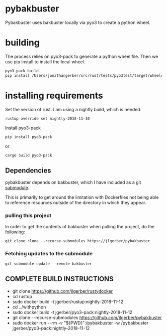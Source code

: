 # pybakbuster
Pybakbuster uses bakbuster locally via pyo3 to create a python wheel.

# building

The process relies on pyo3-pack to generate a python wheel file. Then we use pip install to install the local wheel.

```bash
pyo3-pack build
pip install /Users/jonathangerber/src/rust/tests/pyo3test/target/wheels/pybakbuster-0.3.4-cp27-cp27m-macosx_10_7_x86_64.whl
```
# installing requirements
Set the version of rust. I am using a nightly build, which is needed.
```
rustup override set nightly-2018-11-10
```
Install pyo3-pack

```
pip install pyo3-pack
```
or
```
cargo build pyo3-pack
```
## Dependencies
pybakbuster depends on bakbuster, which I have included as a git [submodule](https://git-scm.com/book/en/v2/Git-Tools-Submodules).

This is primarily to get around the limitation with Dockerfiles not being able to reference resources outside of the directory in which they appear.

### pulling this project
In order to get the contents of bakbuster when pulling the project, do the following:

```
git clone clone --recurse-submodules https://jlgerber/pybakbuster
```
### Fetching updates to the submodule
```
git submodule update --remote bakbuster
```

## COMPLETE BUILD INSTRUCTIONS
- git clone https://github.com/jlgerber/rustydocker 
- cd rustup
- sudo docker build -t jgerber/rustup:nightly-2018-11-12 .
- cd ../withpython 
- sudo docker build -t jgerber/pyo3-pack:nightly-2018-11-12
- git clone --recurse-submodules https://github.com/jlgerber/pybakbuster 
- sudo docker run --rm -v "${PWD}":/pybakbuster -w /pybakbuster jgerber/pyo3-pack:nightly-2018-11-12  
